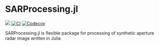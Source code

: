 # SARProcessing.jl

[![](https://img.shields.io/badge/docs-dev-blue.svg)](https://aircentre.github.io/SARProcessing.jl/dev/)
[![CI](https://github.com/AIRCentre/SARProcessing.jl/actions/workflows/CI.yml/badge.svg)](https://github.com/AIRCentre/SARProcessing.jl/actions/workflows/CI.yml)
[![Codecov](https://codecov.io/gh/AIRCentre/SARProcessing.jl/branch/main/graph/badge.svg)](https://codecov.io/gh/AIRCentre/SARProcessing.jl)


SARProcessing.jl is flexible package for processing of synthetic aperture radar image written in Julia